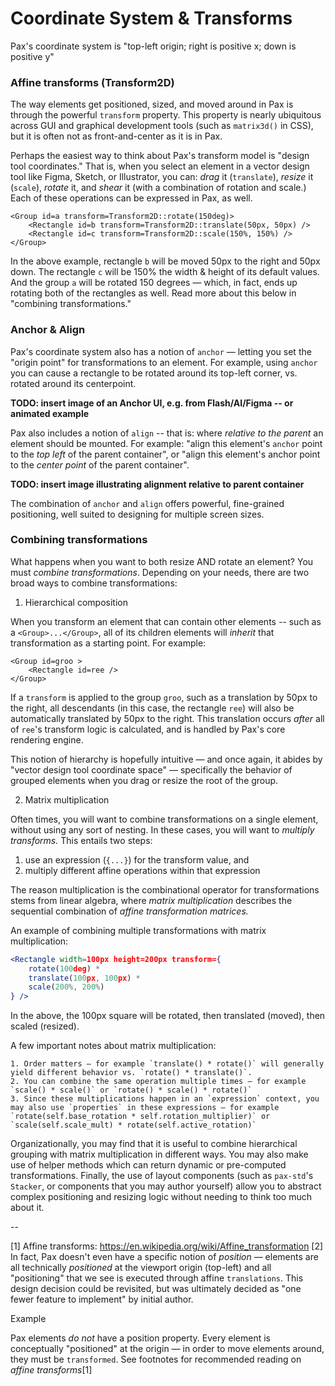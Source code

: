 # Coordinate System & Transforms

Pax's coordinate system is "top-left origin; right is positive x; down is positive y"


### Affine transforms (Transform2D)

The way elements get positioned, sized, and moved around in Pax is through the powerful `transform` property.  This property is nearly ubiquitous across GUI and graphical development tools (such as `matrix3d()` in CSS), but it is often not as front-and-center as it is in Pax.

Perhaps the easiest way to think about Pax's transform model is "design tool coordinates."  That is, when you select an element in a vector design tool like Figma, Sketch, or Illustrator, you can: _drag_ it (`translate`), _resize_ it (`scale`), _rotate_ it, and _shear_ it (with a combination of rotation and scale.)  Each of these operations can be expressed in Pax, as well.

```
<Group id=a transform=Transform2D::rotate(150deg)>
    <Rectangle id=b transform=Transform2D::translate(50px, 50px) />
    <Rectangle id=c transform=Transform2D::scale(150%, 150%) />
</Group>
```

In the above example, rectangle `b` will be moved 50px to the right and 50px down.  The rectangle `c` will be 150% the width & height of its default values.  And the group `a` will be rotated 150 degrees — which, in fact, ends up rotating both of the rectangles as well.  Read more about this below in "combining transformations."


### Anchor & Align
Pax's coordinate system also has a notion of `anchor` — letting you set the "origin point" for transformations to an element.  For example, using `anchor` you can cause a rectangle to be rotated around its top-left corner, vs. rotated around its centerpoint.  

**TODO: insert image of an Anchor UI, e.g. from Flash/AI/Figma -- or animated example**

Pax also includes a notion of `align` -- that is: where _relative to the parent_ an element should be mounted.  For example: "align this element's `anchor` point to the _top left_ of the parent container", or "align this element's anchor point to the _center point_ of the parent container".

**TODO: insert image illustrating alignment relative to parent container**

The combination of `anchor` and `align` offers powerful, fine-grained positioning, well suited to designing for multiple screen sizes.



### Combining transformations

What happens when you want to both resize AND rotate an element?  You must _combine transformations_.  Depending on your needs, there are two broad ways to combine transformations:

 1. Hierarchical composition

When you transform an element that can contain other elements -- such as a `<Group>...</Group>`, all of its children elements will _inherit_ that transformation as a starting point.  For example:

```
<Group id=groo >
    <Rectangle id=ree />
</Group>
```

If a `transform` is applied to the group `groo`, such as a translation by 50px to the right, all descendants (in this case, the rectangle `ree`) will also be automatically translated by 50px to the right.  This translation occurs _after_ all of `ree`'s transform logic is calculated, and is handled by Pax's core rendering engine.

This notion of hierarchy is hopefully intuitive — and once again, it abides by "vector design tool coordinate space" — specifically the behavior of grouped elements when you drag or resize the root of the group.

 2. Matrix multiplication

Often times, you will want to combine transformations on a single element, without using any sort of nesting.  In these cases, you will want to _multiply transforms._  This entails two steps:

  1. use an expression (`{...}`) for the transform value, and
  2. multiply different affine operations within that expression

The reason multiplication is the combinational operator for transformations stems from linear algebra, where _matrix multiplication_ describes the sequential combination of _affine transformation matrices._

An example of combining multiple transformations with matrix multiplication:

```jsx
<Rectangle width=100px height=200px transform={
    rotate(100deg) *
    translate(100px, 100px) *
    scale(200%, 200%)
} />
```

In the above, the 100px square will be rotated, then translated (moved), then scaled (resized).

A few important notes about matrix multiplication:

    1. Order matters — for example `translate() * rotate()` will generally yield different behavior vs. `rotate() * translate()`.
    2. You can combine the same operation multiple times — for example `scale() * scale()` or `rotate() * scale() * rotate()`
    3. Since these multiplications happen in an `expression` context, you may also use `properties` in these expressions — for example `rotate(self.base_rotation * self.rotation_multiplier)` or `scale(self.scale_mult) * rotate(self.active_rotation)`


Organizationally, you may find that it is useful to combine hierarchical grouping with matrix multiplication in different ways.  You may also make use of helper methods which can return dynamic or pre-computed transformations.  Finally, the use of layout components (such as `pax-std`'s `Stacker`, or components that you may author yourself) allow you to abstract complex positioning and resizing logic without needing to think too much about it.

--

[1] Affine transforms:  https://en.wikipedia.org/wiki/Affine_transformation
[2] In fact, Pax doesn't even have a specific notion of _position_ — elements are all technically _positioned_ at the viewport origin (top-left) and all "positioning" that we see is executed through affine `translations`.  This design decision could be revisited, but was ultimately decided as "one fewer feature to implement" by initial author.


Example

Pax elements _do not_ have a position property.  Every element is conceptually "positioned" at the origin — in order to move elements around, they must be `transformed`.  See footnotes for recommended reading on _affine transforms_[1]





